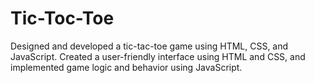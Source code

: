 # Tic-Toc-Toe
Designed and developed a tic-tac-toe game using HTML, CSS, and JavaScript. Created a user-friendly interface using HTML and CSS, and implemented game logic and behavior using JavaScript.
